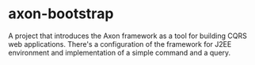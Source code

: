 # axon-bootstrap
A project that introduces the Axon framework as a tool for building CQRS web applications.
 There's a configuration of the framework for J2EE environment and implementation of a simple command and a query.
